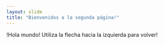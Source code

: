 ```yaml
---
layout: slide
title: "Bienvenidos a la segunda página!"
---
```

!Hola mundo!
Utiliza la flecha hacia la izquierda para volver!
